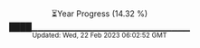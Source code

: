 <p align="center">
⏳Year Progress (14.32 %) <br>
████▁▁▁▁▁▁▁▁▁▁▁▁▁▁▁▁▁▁▁▁▁▁▁▁▁▁ <br>
<sub>Updated: Wed, 22 Feb 2023 06:02:52 GMT</sub>
</p>

